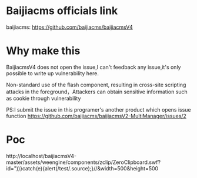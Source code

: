 # Baijiacms officials link

baijiacms: https://github.com/baijiacms/baijiacmsV4

# Why make this

BaijiacmsV4 does not open the issue,I can't feedback any issue,it's only possible to write up vulnerability here.

Non-standard use of the flash component, resulting in cross-site scripting attacks in the foreground，Attackers can obtain sensitive information such as cookie through vulnerability

PS:I submit the issue in this programer's another product which opens issue function 
https://github.com/baijiacms/baijiacmsV2-MultiManager/issues/2

# Poc

http://localhost/baijiacmsV4-master/assets/weengine/components/zclip/ZeroClipboard.swf?id=\"))}catch(e){alert(/test/.source);}//&width=500&height=500
